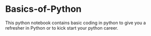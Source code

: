 # Basics-of-Python
This python notebook contains basic coding in python to give you a refresher in Python or to kick start your python career.

